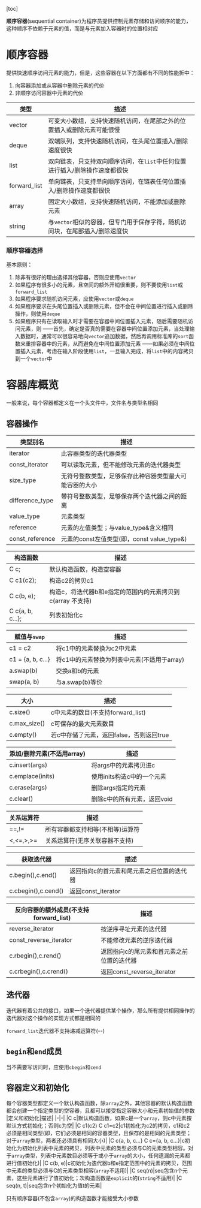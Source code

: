 [toc]

**顺序容器**(sequential container)为程序员提供控制元素存储和访问顺序的能力，这种顺序不依赖于元素的值，而是与元素加入容器时的位置相对应

# 顺序容器
提供快速顺序访问元素的能力，但是，这些容器在以下方面都有不同的性能折中：
1. 向容器添加或从容器中删除元素的代价
2. 非顺序访问容器中元素的代价

|类型|描述|
|-|-|
|vector|可变大小数组，支持快速随机访问，在尾部之外的位置插入或删除元素可能很慢|
|deque|双端队列，支持快速随机访问，在头尾位置插入/删除速度很快|
|list|双向链表，只支持双向顺序访问，在`list`中任何位置进行插入/删除操作速度都很快|
|forward_list|单向链表，只支持单向顺序访问，在链表任何位置插入/删除操作速度都很快|
|array|固定大小数组，支持快速随机访问，不能添加或删除元素|
|string|与`vector`相似的容器，但专门用于保存字符，随机访问块，在尾部插入/删除速度快|

### 顺序容器选择
基本原则：
1. 除非有很好的理由选择其他容器，否则应使用`vector`
2. 如果程序有很多小的元素，且空间的额外开销很重要，则不要使用`list`或`forward_list`
3. 如果程序要求随机访问元素，应使用`vector`或`deque`
4. 如果程序要求在头尾位置插入或删除元素，但不会在中间位置进行插入或删除操作，则使用`deque`
5. 如果程序只有在读取输入时才需要在容器中间位置插入元素，随后需要随机访问元素，则
——首先，确定是否真的需要在容器中间位置添加元素，当处理输入数据时，通常可以很容易地向`vector`追加数据，然后再调用标准库的`sort`函数来重排容器中的元素，从而避免在中间位置添加元素
——如果必须在中间位置插入元素，考虑在输入阶段使用`list`，一旦输入完成，将`list`中的内容拷贝到一个`vector`中

# 容器库概览
一般来说，每个容器都定义在一个头文件中，文件名与类型名相同
## 容器操作
|类型别名|描述|
|-|-|
|iterator|此容器类型的迭代器类型|
|const_iterator|可以读取元素，但不能修改元素的迭代器类型|
|size_type|无符号整数类型，足够保存此种容器类型最大可能容器的大小|
|difference_type|带符号整数类型，足够保存两个迭代器之间的距离|
|value_type|元素类型|
|reference|元素的左值类型；与value_type&含义相同|
|const_reference|元素的const左值类型(即，const value_type&)|

|构造函数|描述|
|-|-|
|C c;|默认构造函数，构造空容器|
|C c1(c2);|构造c2的拷贝c1|
|C c(b, e);|构造c，将迭代器b和e指定的范围内的元素拷贝到c(array 不支持)|
|C c{a, b, c...};|列表初始化c|

|赋值与`swap`|描述|
|-|-|
|c1 = c2|将c1中的元素替换为c2中元素|
|c1 = {a, b, c...}|将c1中的元素替换为列表中元素(不适用于array)|
|a.swap(b)|交换a和b的元素|
|swap(a, b)|与a.swap(b)等价|

|大小|描述|
|-|-|
|c.size()|c中元素的数目(不支持forward_list)|
|c.max_size()|c可保存的最大元素数目|
|c.empty()|若c中存储了元素，返回false，否则返回true|

|添加/删除元素(不适用array)|描述|
|-|-|
|c.insert(args)|将args中的元素拷贝进c|
|c.emplace(inits)|使用inits构造c中的一个元素|
|c.erase(args)|删除args指定的元素|
|c.clear()|删除c中的所有元素，返回void|

|关系运算符|描述|
|-|-|
|==,!=|所有容器都支持相等(不相等)运算符|
|<,<=,>,>=|关系运算符(无序关联容器不支持)|

|获取迭代器|描述|
|-|-|
|c.begin(),c.end()|返回指向c的首元素和尾元素之后位置的迭代器|
|c.cbegin(),c.cend()|返回const_iterator|

|反向容器的额外成员(不支持forward_list)|描述|
|-|-|
|reverse_iterator|按逆序寻址元素的迭代器|
|const_reverse_iterator|不能修改元素的逆序迭代器|
|c.rbegin(),c.rend()|返回指向c的尾元素和首元素之前位置的迭代器|
|c.crbegin(),c.crend()|返回const_reverse_iterator|

## 迭代器
迭代器有着公共的接口，如果一个迭代器提供某个操作，那么所有提供相同操作的迭代器对这个操作的实现方式都是相同的

`forward_list`迭代器不支持递减运算符(--)

## `begin`和`end`成员
当不需要写访问时，应使用`cbegin`和`cend`

## 容器定义和初始化
每个容器类型都定义一个默认构造函数，除`array`之外，其他容器的默认构造函数都会创建一个指定类型的空容器，且都可以接受指定容器大小和元素初始值的参数
|定义和初始化|描述|
|-|-|
|C c|默认构造函数，如果c是一个`array`，则c中元素按默认方式初始化；否则c为空|
|C c1(c2) C c1=c2|c1初始化为c2的拷贝，c1和c2必须是相同类型(即，它们必须是相同的容器类型，且保存的是相同的元素类型；对于`array`类型，两者还必须具有相同大小)|
|C c{a, b, c...} C c={a, b, c...}|c初始化为初始化列表中元素的拷贝，列表中元素的类型必须与C的元素类型相容。对于`array`类型，列表中元素数目必须等于或小于`array`的大小，任何遗漏的元素都进行值初始化)|
|C c(b, e)|c初始化为迭代器b和e指定范围中的元素的拷贝，范围中元素的类型必须与C的元素类型相容(`array`不适用)|
|C seq(n)|seq包含n个元素，这些元素进行了值初始化；次构造函数是`explicit`的(`string`不适用)|
|C seq(n, t)|seq包含n个初始化为值t的元素|

只有顺序容器(不包含`array`)的构造函数才能接受大小参数



